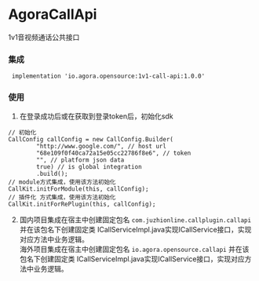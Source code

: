 # AgoraCallApi

1v1音视频通话公共接口

### 集成

```
 implementation 'io.agora.opensource:1v1-call-api:1.0.0'
```

### 使用

1. 在登录成功后或在获取到登录token后，初始化sdk

```
// 初始化
CallConfig callConfig = new CallConfig.Builder(
        "http://www.google.com/", // host url
        "68e109f0f40ca72a15e05cc22786f8e6", // token
        "", // platform json data
        true) // is global integration
        .build();
// module方式集成，使用该方法初始化
CallKit.initForModule(this, callConfig);
// 插件化 方式集成，使用该方法初始化
CallKit.initForRePlugin(this, callConfig);
```

2. 国内项目集成在宿主中创建固定包名 `com.juzhionline.callplugin.callapi` 并在该包名下创建固定类 ICallServiceImpl.java实现ICallService接口，实现对应方法中业务逻辑。</br>
海外项目集成在宿主中创建固定包名 `io.agora.opensource.callapi` 并在该包名下创建固定类 ICallServiceImpl.java实现ICallService接口，实现对应方法中业务逻辑。</br>
